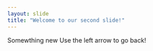 ```yaml
---
layout: slide
title: "Welcome to our second slide!"
---
```

Somewthing new
Use the left arrow to go back!
